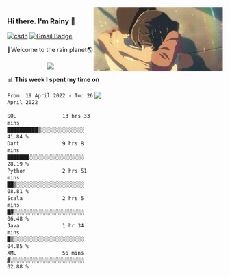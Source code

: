 <img  align='right' height="150" src="https://github.com/LikeRainDay/LikeRainDay/blob/master/pic/img_rain_1.gif?raw=true">



### Hi there. I'm Rainy :lemon:

[![csdn](https://img.shields.io/badge/-csdn-c14438?style=flat-square&logo=c&logoColor=white)](https://blog.csdn.net/qq_15807167)
[![Gmail Badge](https://img.shields.io/badge/-gmail-c14438?style=flat-square&logo=Gmail&logoColor=white&link=mailto:houshuai0816@gmail.com)](mailto:houshuai0816@gmail.com)

🚀Welcome to the rain planet🌎

<center>
<img align='center'  src="https://source.unsplash.com/random/1200x600">
</center>

📊 **This week I spent my time on**

<img align='right'   width="300" src="https://github-readme-stats.vercel.app/api?username=LikeRainDay&show_icons=true&title_color=fff&icon_color=79ff97&text_color=9f9f9f&bg_color=151515">

<!--START_SECTION:waka-->

```text
From: 19 April 2022 - To: 26 April 2022

SQL               13 hrs 33 mins  ██████████▒░░░░░░░░░░░░░░   41.84 %
Dart              9 hrs 8 mins    ███████░░░░░░░░░░░░░░░░░░   28.19 %
Python            2 hrs 51 mins   ██▒░░░░░░░░░░░░░░░░░░░░░░   08.81 %
Scala             2 hrs 5 mins    █▓░░░░░░░░░░░░░░░░░░░░░░░   06.48 %
Java              1 hr 34 mins    █▒░░░░░░░░░░░░░░░░░░░░░░░   04.85 %
XML               56 mins         ▓░░░░░░░░░░░░░░░░░░░░░░░░   02.88 %
```

<!--END_SECTION:waka-->
